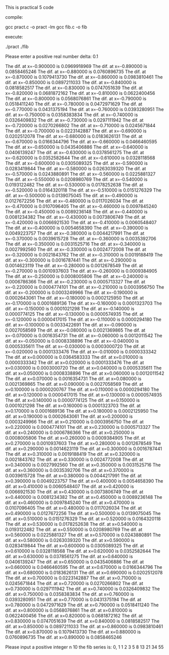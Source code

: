 This is practical 5 code

compile:

gcc pract.c -o pract -lm
gcc fib.c -o fib

execute:

./pract
./fib

Please enter a positive real number delta:
0.1

The dif. at x=-0.900000 is 0.0969918969
The dif. at x=-0.890000 is 0.0858465246
The dif. at x=-0.880000 is 0.0760896735
The dif. at x=-0.870000 is 0.1079413730
The dif. at x=-0.860000 is 0.0983810461
The dif. at x=-0.850000 is 0.0897211033
The dif. at x=-0.840000 is 0.0818582517
The dif. at x=-0.830000 is 0.0747051639
The dif. at x=-0.820000 is 0.0681872162
The dif. at x=-0.810000 is 0.0622400456
The dif. at x=-0.800000 is 0.0568076861
The dif. at x=-0.790000 is 0.0518411240
The dif. at x=-0.780000 is 0.0472971629
The dif. at x=-0.770000 is 0.0431375194
The dif. at x=-0.760000 is 0.0393280951
The dif. at x=-0.750000 is 0.0358383834
The dif. at x=-0.740000 is 0.0326409832
The dif. at x=-0.730000 is 0.0297111942
The dif. at x=-0.720000 is 0.0270266802
The dif. at x=-0.710000 is 0.0245671844
The dif. at x=-0.700000 is 0.0223142887
The dif. at x=-0.690000 is 0.0202512078
The dif. at x=-0.680000 is 0.0183626131
The dif. at x=-0.670000 is 0.0166344796
The dif. at x=-0.660000 is 0.0466460595
The dif. at x=-0.650000 is 0.0435406886
The dif. at x=-0.640000 is 0.0406139247
The dif. at x=-0.630000 is 0.0378561275
The dif. at x=-0.620000 is 0.0352582644
The dif. at x=-0.610000 is 0.0328118568
The dif. at x=-0.600000 is 0.0305089325
The dif. at x=-0.590000 is 0.0283419844
The dif. at x=-0.580000 is 0.0263039320
The dif. at x=-0.570000 is 0.0243880891
The dif. at x=-0.560000 is 0.0225881327
The dif. at x=-0.550000 is 0.0208980769
The dif. at x=-0.540000 is 0.0193122482
The dif. at x=-0.530000 is 0.0178252638
The dif. at x=-0.520000 is 0.0164320118
The dif. at x=-0.510000 is 0.0151276329
The dif. at x=-0.500000 is 0.0139075045
The dif. at x=-0.490000 is 0.0127672256
The dif. at x=-0.480000 is 0.0117026034
The dif. at x=-0.470000 is 0.0107096405
The dif. at x=-0.460000 is 0.0097845240
The dif. at x=-0.450000 is 0.0089236148
The dif. at x=-0.440000 is 0.0081234382
The dif. at x=-0.430000 is 0.0073806749
The dif. at x=-0.420000 is 0.0066921530
The dif. at x=-0.410000 is 0.0060548407
The dif. at x=-0.400000 is 0.0054658390
The dif. at x=-0.390000 is 0.0049223757
The dif. at x=-0.380000 is 0.0044217991
The dif. at x=-0.370000 is 0.0039615728
The dif. at x=-0.360000 is 0.0035392706
The dif. at x=-0.350000 is 0.0031525716
The dif. at x=-0.340000 is 0.0027992560
The dif. at x=-0.330000 is 0.0024772008
The dif. at x=-0.320000 is 0.0021843762
The dif. at x=-0.310000 is 0.0019188419
The dif. at x=-0.300000 is 0.0016787441
The dif. at x=-0.290000 is 0.0014623119
The dif. at x=-0.280000 is 0.0012678549
The dif. at x=-0.270000 is 0.0010937603
The dif. at x=-0.260000 is 0.0009384905
The dif. at x=-0.250000 is 0.0008005806
The dif. at x=-0.240000 is 0.0006786366
The dif. at x=-0.230000 is 0.0005713327
The dif. at x=-0.220000 is 0.0004774101
The dif. at x=-0.210000 is 0.0003956750
The dif. at x=-0.200000 is 0.0003249966
The dif. at x=-0.190000 is 0.0002643061
The dif. at x=-0.180000 is 0.0002125950
The dif. at x=-0.170000 is 0.0001689136
The dif. at x=-0.160000 is 0.0001323703
The dif. at x=-0.150000 is 0.0001021298
The dif. at x=-0.140000 is 0.0000774125
The dif. at x=-0.130000 is 0.0000574935
The dif. at x=-0.120000 is 0.0000417015
The dif. at x=-0.110000 is 0.0000294180
The dif. at x=-0.100000 is 0.0033422691
The dif. at x=-0.090000 is 0.0027058569
The dif. at x=-0.080000 is 0.0021369865
The dif. at x=-0.070000 is 0.0016354731
The dif. at x=-0.060000 is 0.0012011542
The dif. at x=-0.050000 is 0.0008338896
The dif. at x=-0.040000 is 0.0005335611
The dif. at x=-0.030000 is 0.0003000720
The dif. at x=-0.020000 is 0.0001333476
The dif. at x=-0.010000 is 0.0000333342
The dif. at x=0.000000 is 0.0364583333
The dif. at x=0.010000 is 0.0000333342
The dif. at x=0.020000 is 0.0001333476
The dif. at x=0.030000 is 0.0003000720
The dif. at x=0.040000 is 0.0005335611
The dif. at x=0.050000 is 0.0008338896
The dif. at x=0.060000 is 0.0012011542
The dif. at x=0.070000 is 0.0016354731
The dif. at x=0.080000 is 0.0021369865
The dif. at x=0.090000 is 0.0027058569
The dif. at x=0.100000 is 0.0000200767
The dif. at x=0.110000 is 0.0000294180
The dif. at x=0.120000 is 0.0000417015
The dif. at x=0.130000 is 0.0000574935
The dif. at x=0.140000 is 0.0000774125
The dif. at x=0.150000 is 0.0001021298
The dif. at x=0.160000 is 0.0001323703
The dif. at x=0.170000 is 0.0001689136
The dif. at x=0.180000 is 0.0002125950
The dif. at x=0.190000 is 0.0002643061
The dif. at x=0.200000 is 0.0003249966
The dif. at x=0.210000 is 0.0003956750
The dif. at x=0.220000 is 0.0004774101
The dif. at x=0.230000 is 0.0005713327
The dif. at x=0.240000 is 0.0006786366
The dif. at x=0.250000 is 0.0008005806
The dif. at x=0.260000 is 0.0009384905
The dif. at x=0.270000 is 0.0010937603
The dif. at x=0.280000 is 0.0012678549
The dif. at x=0.290000 is 0.0014623119
The dif. at x=0.300000 is 0.0016787441
The dif. at x=0.310000 is 0.0019188419
The dif. at x=0.320000 is 0.0021843762
The dif. at x=0.330000 is 0.0024772008
The dif. at x=0.340000 is 0.0027992560
The dif. at x=0.350000 is 0.0031525716
The dif. at x=0.360000 is 0.0035392706
The dif. at x=0.370000 is 0.0039615728
The dif. at x=0.380000 is 0.0044217991
The dif. at x=0.390000 is 0.0049223757
The dif. at x=0.400000 is 0.0054658390
The dif. at x=0.410000 is 0.0060548407
The dif. at x=0.420000 is 0.0066921530
The dif. at x=0.430000 is 0.0073806749
The dif. at x=0.440000 is 0.0081234382
The dif. at x=0.450000 is 0.0089236148
The dif. at x=0.460000 is 0.0097845240
The dif. at x=0.470000 is 0.0107096405
The dif. at x=0.480000 is 0.0117026034
The dif. at x=0.490000 is 0.0127672256
The dif. at x=0.500000 is 0.0139075045
The dif. at x=0.510000 is 0.0151276329
The dif. at x=0.520000 is 0.0164320118
The dif. at x=0.530000 is 0.0178252638
The dif. at x=0.540000 is 0.0193122482
The dif. at x=0.550000 is 0.0208980769
The dif. at x=0.560000 is 0.0225881327
The dif. at x=0.570000 is 0.0243880891
The dif. at x=0.580000 is 0.0263039320
The dif. at x=0.590000 is 0.0283419844
The dif. at x=0.600000 is 0.0305089325
The dif. at x=0.610000 is 0.0328118568
The dif. at x=0.620000 is 0.0352582644
The dif. at x=0.630000 is 0.0378561275
The dif. at x=0.640000 is 0.0406139247
The dif. at x=0.650000 is 0.0435406886
The dif. at x=0.660000 is 0.0466460595
The dif. at x=0.670000 is 0.0166344796
The dif. at x=0.680000 is 0.0183626131
The dif. at x=0.690000 is 0.0202512078
The dif. at x=0.700000 is 0.0223142887
The dif. at x=0.710000 is 0.0245671844
The dif. at x=0.720000 is 0.0270266802
The dif. at x=0.730000 is 0.0297111942
The dif. at x=0.740000 is 0.0326409832
The dif. at x=0.750000 is 0.0358383834
The dif. at x=0.760000 is 0.0393280951
The dif. at x=0.770000 is 0.0431375194
The dif. at x=0.780000 is 0.0472971629
The dif. at x=0.790000 is 0.0518411240
The dif. at x=0.800000 is 0.0568076861
The dif. at x=0.810000 is 0.0622400456
The dif. at x=0.820000 is 0.0681872162
The dif. at x=0.830000 is 0.0747051639
The dif. at x=0.840000 is 0.0818582517
The dif. at x=0.850000 is 0.0897211033
The dif. at x=0.860000 is 0.0983810461
The dif. at x=0.870000 is 0.1079413730
The dif. at x=0.880000 is 0.0760896735
The dif. at x=0.890000 is 0.0858465246


Please input a positive integer n
10
 the fib series is:
0, 1 1 2 3 5 8 13 21 34
55


